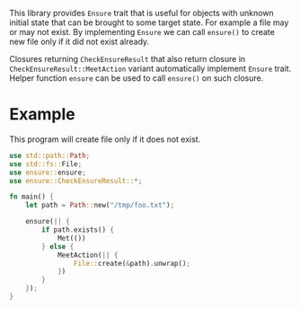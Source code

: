 This library provides `Ensure` trait that is useful for objects with unknown initial state that can be brought to some target state.
For example a file may or may not exist. By implementing `Ensure` we can call `ensure()` to create new file only if it did not exist already.

Closures returning `CheckEnsureResult` that also return closure in `CheckEnsureResult::MeetAction` variant automatically implement `Ensure` trait. 
Helper function `ensure` can be used to call `ensure()` on such closure.

# Example

This program will create file only if it does not exist.

```rust
use std::path::Path;
use std::fs::File;
use ensure::ensure;
use ensure::CheckEnsureResult::*;

fn main() {
    let path = Path::new("/tmp/foo.txt");

    ensure(|| {
        if path.exists() {
            Met(())
        } else {
            MeetAction(|| {
                File::create(&path).unwrap();
            })
        }
    });
}
```
